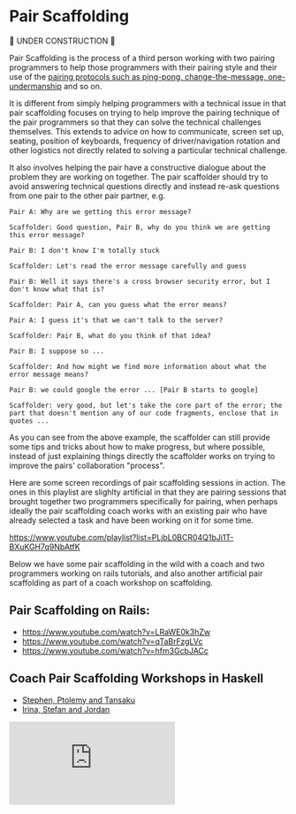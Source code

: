Pair Scaffolding
================

:construction: UNDER CONSTRUCTION :construction:

Pair Scaffolding is the process of a third person working with two pairing programmers to help those programmers with their pairing style and their use of the [pairing protocols such as ping-pong, change-the-message, one-undermanship](pairing.md#detailed-pair-programming-methodologies) and so on.

It is different from simply helping programmers with a technical issue in that pair scaffolding focuses on trying to help improve the pairing technique of the pair programmers so that they can solve the technical challenges themselves.  This extends to advice on how to communicate, screen set up, seating, position of keyboards, frequency of driver/navigation rotation and other logistics not directly related to solving a particular technical challenge.

It also involves helping the pair have a constructive dialogue about the problem they are working on together.  The pair scaffolder should try to avoid answering technical questions directly and instead re-ask questions from one pair to the other pair partner, e.g.

```
Pair A: Why are we getting this error message?

Scaffolder: Good question, Pair B, why do you think we are getting this error message?

Pair B: I don't know I'm totally stuck

Scaffolder: Let's read the error message carefully and guess

Pair B: Well it says there's a cross browser security error, but I don't know what that is?

Scaffolder: Pair A, can you guess what the error means?

Pair A: I guess it's that we can't talk to the server?

Scaffolder: Pair B, what do you think of that idea?

Pair B: I suppose so ...

Scaffolder: And how might we find more information about what the error message means?

Pair B: we could google the error ... [Pair B starts to google]

Scaffolder: very good, but let's take the core part of the error; the part that doesn't mention any of our code fragments, enclose that in quotes ...
```

As you can see from the above example, the scaffolder can still provide some tips and tricks about how to make progress, but where possible, instead of just explaining things directly the scaffolder works on trying to improve the pairs' collaboration "process".

Here are some screen recordings of pair scaffolding sessions in action.  The ones in this playlist are slighlty artificial in that they are pairing sessions that brought together two programmers specifically for pairing, when perhaps ideally the pair scaffolding coach works with an existing pair who have already selected a task and have been working on it for some time.

https://www.youtube.com/playlist?list=PLjbL0BCR04Q1bJi1T-BXuKGH7q9NbAtfK

Below we have some pair scaffolding in the wild with a coach and two programmers working on rails tutorials, and also another artificial pair scaffolding as part of a coach workshop on scaffolding.

Pair Scaffolding on Rails:
-----------------

* https://www.youtube.com/watch?v=LRaWE0k3hZw
* https://www.youtube.com/watch?v=qTaBrFzgLVc
* https://www.youtube.com/watch?v=hfm3GcbJACc

Coach Pair Scaffolding Workshops in Haskell
-----------------

* [Stephen, Ptolemy and Tansaku](https://www.youtube.com/watch?v=La_EtOkgryY)
* [Irina, Stefan and Jordan](https://www.youtube.com/watch?v=srSriMqNLqw)


![Tracking pixel](https://githubanalytics.herokuapp.com/course/pills/pair_scaffolding.md)

